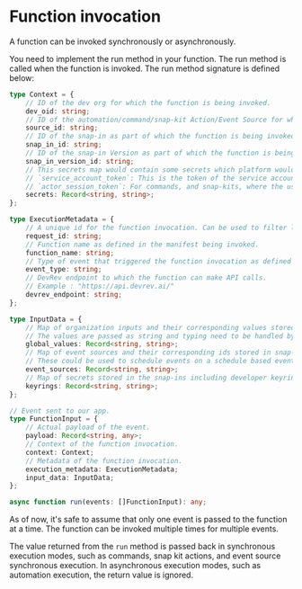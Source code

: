 # Function invocation

A function can be invoked synchronously or asynchronously.

You need to implement the run method in your function. The run method is called when the function is invoked. The run method signature is defined below:

```typescript
type Context = {
    // ID of the dev org for which the function is being invoked.
    dev_oid: string;
    // ID of the automation/command/snap-kit Action/Event Source for which the function is being invoked.
    source_id: string;
    // ID of the snap-in as part of which the function is being invoked.
    snap_in_id: string;
    // ID of the snap-in Version as part of which the function is being invoked.
    snap_in_version_id: string;
    // This secrets map would contain some secrets which platform would provide to the snap-in.
    // `service_account_token`: This is the token of the service account which belongs to this snap-in. This can be used to make API calls to DevRev. 
    // `actor_session_token`: For commands, and snap-kits, where the user is performing some action, this is the token of the user who is performing the action.
    secrets: Record<string, string>;
};

type ExecutionMetadata = {
    // A unique id for the function invocation. Can be used to filter logs for a particular invocation.
    request_id: string;
    // Function name as defined in the manifest being invoked.
    function_name: string;
    // Type of event that triggered the function invocation as defined in manifest.
    event_type: string;
    // DevRev endpoint to which the function can make API calls.
    // Example : "https://api.devrev.ai/"
    devrev_endpoint: string;
};

type InputData = {
    // Map of organization inputs and their corresponding values stored in snap-in.
    // The values are passed as string and typing need to be handled by the function
    global_values: Record<string, string>;
    // Map of event sources and their corresponding ids stored in snap-in.
    // These could be used to schedule events on a schedule based event source.
    event_sources: Record<string, string>;
    // Map of secrets stored in the snap-ins including developer keyrings. The key is the secret name defined in manifest and value is the secret value.
    keyrings: Record<string, string>;
};

// Event sent to our app.
type FunctionInput = {
    // Actual payload of the event.
    payload: Record<string, any>;
    // Context of the function invocation.
    context: Context;
    // Metadata of the function invocation.
    execution_metadata: ExecutionMetadata;
    input_data: InputData;
};

async function run(events: []FunctionInput): any;

```

As of now, it's safe to assume that only one event is passed to the function at a time. The function can be invoked multiple times for multiple events.

The value returned from the `run` method is passed back in synchronous execution modes, such as commands, snap kit actions, and event source synchronous execution. In asynchronous execution modes, such as automation execution, the return value is ignored.